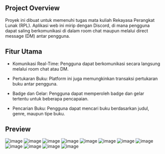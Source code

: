## Project Overview
Proyek ini dibuat untuk memenuhi tugas mata kuliah Rekayasa Perangkat Lunak (RPL). Aplikasi web ini mirip dengan Discord, di mana pengguna dapat saling berkomunikasi di dalam room chat maupun melalui direct message (DM) antar pengguna.

## Fitur Utama
- Komunikasi Real-Time: Pengguna dapat berkomunikasi secara langsung melalui room chat atau DM.

- Pertukaran Buku: Platform ini juga memungkinkan transaksi pertukaran buku antar pengguna.

- Badge dan Gelar: Pengguna dapat memperoleh badge dan gelar tertentu untuk beberapa pencapaian.
- Pencarian Buku: Pengguna dapat mencari buku berdasarkan judul, genre, maupun tipe buku.


## Preview
![image](https://github.com/user-attachments/assets/33e05d03-9d57-4e47-8cad-44e259f82a7f)
![image](https://github.com/user-attachments/assets/9c9f4543-17fc-4649-92a0-a814730e833e)
![image](https://github.com/user-attachments/assets/f8c83cfc-4a8c-4949-9a50-cb18fcd0e701)
![image](https://github.com/user-attachments/assets/42bd1d86-c638-45a1-826f-d36eb412c818)
![image](https://github.com/user-attachments/assets/7a297fa3-0e65-4013-a146-a46204f850f1)
![image](https://github.com/user-attachments/assets/2435547d-3621-4f92-a087-0e8fd3f58f01)
![image](https://github.com/user-attachments/assets/56877e2c-f248-4adb-b5af-88c8076dad85)
![image](https://github.com/user-attachments/assets/60616f9f-7a1f-4290-b4db-23b43e1ac6e3)
![image](https://github.com/user-attachments/assets/434bc0f2-7aa0-4c3b-9e32-f77db488f5e4)
![image](https://github.com/user-attachments/assets/ba4c743c-f69a-4511-b80e-37a34dacb71e)
![image](https://github.com/user-attachments/assets/6fdc2c50-de0e-43d6-813f-f1a34e26a911)
![image](https://github.com/user-attachments/assets/d38183be-5ea0-4f59-86be-4ba630dcc502)
